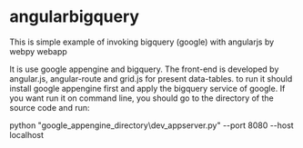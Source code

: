 # angularbigquery
This is simple example of invoking bigquery (google) with angularjs by webpy webapp

It is use google appengine and bigquery.
The front-end is developed by angular.js, angular-route and grid.js for present data-tables.
to run it should install google appengine first and apply the bigquery service of google.
If you want run it on command line, you should go to the directory of the source code and run:

python "google_appengine_directory\dev_appserver.py" --port 8080 --host localhost

